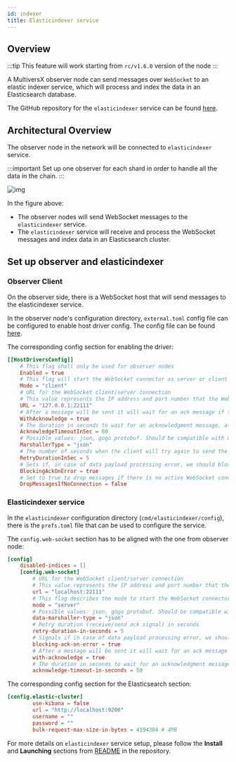 ```yaml
---
id: indexer
title: Elasticindexer service
---
```


[comment]: # (mx-abstract)

## Overview

:::tip
This feature will work starting from `rc/v1.6.0` version of the node
:::


A MultiversX observer node can send messages over `WebSocket` to an elastic indexer service, which will process and index the data in an Elasticsearch database.

The GitHub repository for the `elasticindexer` service can be found [here](https://github.com/multiversx/mx-chain-es-indexer-go/tree/rc/v1.6.0).

[comment]: # (mx-context-auto)

## Architectural Overview

The observer node in the network will be connected to `elasticindexer` service.

:::important
Set up one observer for each shard in order to handle all the data in the chain.
:::

![img](/technology/indexer.png)

In the figure above:
- The observer nodes will send WebSocket messages to the `elasticindexer` service.
- The `elasticindexer` service will receive and process the WebSocket messages and index data in an Elasticsearch cluster.

[comment]: # (mx-context-auto)

## Set up observer and elasticindexer

[comment]: # (mx-context-auto)

### Observer Client

On the observer side, there is a WebSocket host that will send messages to the elasticindexer service.

In the observer node's configuration directory, `external.toml` config file can be configured
to enable host driver config. The config file can be found
[here](https://github.com/multiversx/mx-chain-go/blob/rc/v1.6.0/cmd/node/config/external.toml).

The corresponding config section for enabling the driver:

```toml
[[HostDriversConfig]]
    # This flag shall only be used for observer nodes
    Enabled = true
    # This flag will start the WebSocket connector as server or client (can be "client" or "server")
    Mode = "client"
    # URL for the WebSocket client/server connection
    # This value represents the IP address and port number that the WebSocket client or server will use to establish a connection.
    URL = "127.0.0.1:22111"
    # After a message will be sent it will wait for an ack message if this flag is enabled
    WithAcknowledge = true
    # The duration in seconds to wait for an acknowledgment message, after this time passes an error will be returned
    AcknowledgeTimeoutInSec = 60
    # Possible values: json, gogo protobuf. Should be compatible with mx-chain-es-indexer-go config
    MarshallerType = "json"
    # The number of seconds when the client will try again to send the data
    RetryDurationInSec = 5
    # Sets if, in case of data payload processing error, we should block or not the advancement to the next processing event. Set this to true if you wish the node to stop processing blocks if the client/server encounters errors while processing requests.
    BlockingAckOnError = true
    # Set to true to drop messages if there is no active WebSocket connection to send to.
    DropMessagesIfNoConnection = false
```

[comment]: # (mx-context-auto)

### Elasticindexer service

In the `elasticindexer` configuration directory (`cmd/elasticindexer/config`), there is the `prefs.toml`
file that can be used to configure the service.


The `config.web-socket` section has to be aligned with the one from observer node:

```toml
[config]
    disabled-indices = []
    [config.web-socket]
        # URL for the WebSocket client/server connection
        # This value represents the IP address and port number that the WebSocket client or server will use to establish a connection.
        url = "localhost:22111"
        # This flag describes the mode to start the WebSocket connector. Can be "client" or "server"
        mode = "server"
        # Possible values: json, gogo protobuf. Should be compatible with mx-chain-node outport driver config
        data-marshaller-type = "json"
        # Retry duration (receive/send ack signal) in seconds
        retry-duration-in-seconds = 5
        # Signals if in case of data payload processing error, we should send the ack signal or not
        blocking-ack-on-error = true
        # After a message will be sent it will wait for an ack message if this flag is enabled
        with-acknowledge = true
        # The duration in seconds to wait for an acknowledgment message, after this time passes an error will be returned
        acknowledge-timeout-in-seconds = 50
```

The corresponding config section for the Elasticsearch section:

```toml
[config.elastic-cluster]
        use-kibana = false
        url = "http://localhost:9200"
        username = ""
        password = ""
        bulk-request-max-size-in-bytes = 4194304 # 4MB
```

For more details on `elasticindexer` service setup, please follow the **Install** and **Launching**
sections from [README](https://github.com/multiversx/mx-chain-es-indexer-go) in the repository.
